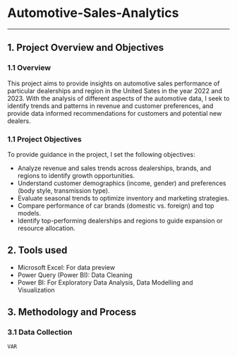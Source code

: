 # Automotive-Sales-Analytics
---
## 1. Project Overview and Objectives
### 1.1 Overview
This project aims to provide insights on automotive sales performance of particular dealerships and region in the United Sates in the year 2022 and 2023. With the analysis of different aspects of the automotive data, I seek to identify trends and patterns in revenue and customer preferences, and provide data informed recommendations for customers and potential new dealers.

### 1.1 Project Objectives
To provide guidance in the project, I set the following objectives:
- Analyze revenue and sales trends across dealerships, brands, and regions to identify growth opportunities.
- Understand customer demographics (income, gender) and preferences (body style, transmission type).
- Evaluate seasonal trends to optimize inventory and marketing strategies.
- Compare performance of car brands (domestic vs. foreign) and top models.
- Identify top-performing dealerships and regions to guide expansion or resource allocation.

## 2. Tools used
- Microsoft Excel: For data preview
- Power Query (Power BI): Data Cleaning
- Power BI: For Exploratory Data Analysis, Data Modelling and Visualization

## 3. Methodology and Process
### 3.1 Data Collection

```DAX
VAR 

